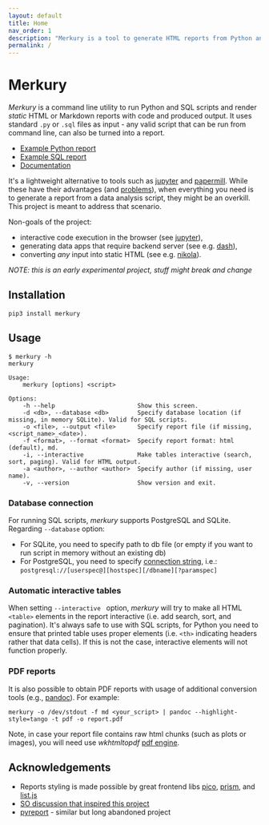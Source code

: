 ```yaml
---
layout: default
title: Home
nav_order: 1
description: "Merkury is a tool to generate HTML reports from Python and SQL scripts"
permalink: /
---
```


# Merkury

_Merkury_ is a command line utility to run Python and SQL scripts and render _static_ HTML or Markdown reports with code and produced output. It uses standard `.py` or `.sql` files as input - any valid script that can be run from command line, can also be turned into a report.

- [Example Python report](https://ppatrzyk.github.io/merkury/examples/intro-py.html)
- [Example SQL report](https://ppatrzyk.github.io/merkury/examples/intro-sql.html)
- [Documentation](https://ppatrzyk.github.io/merkury/)

It's a lightweight alternative to tools such as [jupyter](https://github.com/jupyter/jupyter) and [papermill](https://github.com/nteract/papermill). While these have their advantages (and [problems](https://www.youtube.com/watch?v=7jiPeIFXb6U)), when everything you need is to generate a report from a data analysis script, they might be an overkill. This project is meant to address that scenario.

Non-goals of the project:

- interactive code execution in the browser (see [jupyter](https://github.com/jupyter/jupyter)),
- generating data apps that require backend server (see e.g. [dash](https://github.com/plotly/dash)),
- converting _any_ input into static HTML (see e.g. [nikola](https://github.com/getnikola/nikola)).

_NOTE: this is an early experimental project, stuff might break and change_

## Installation

```
pip3 install merkury
```

## Usage

```
$ merkury -h
merkury

Usage:
    merkury [options] <script>

Options:
    -h --help                       Show this screen.
    -d <db>, --database <db>        Specify database location (if missing, in memory SQLite). Valid for SQL scripts.
    -o <file>, --output <file>      Specify report file (if missing, <script_name>_<date>).
    -f <format>, --format <format>  Specify report format: html (default), md.
    -i, --interactive               Make tables interactive (search, sort, paging). Valid for HTML output.
    -a <author>, --author <author>  Specify author (if missing, user name).
    -v, --version                   Show version and exit.
```

### Database connection

For running SQL scripts, _merkury_ supports PostgreSQL and SQLite. Regarding `--database` option:

- For SQLite, you need to specify path to db file (or empty if you want to run script in memory without an existing db)
- For PostgreSQL, you need to specify [connection string](https://www.postgresql.org/docs/current/libpq-connect.html#id-1.7.3.8.3.6), i.e.: `postgresql://[userspec@][hostspec][/dbname][?paramspec]`

### Automatic interactive tables

When setting `--interactive ` option, _merkury_ will try to make all HTML `<table>` elements in the report interactive (i.e. add search, sort, and pagination). It's always safe to use with SQL scripts, for Python you need to ensure that printed table uses proper elements (i.e. `<th>` indicating headers rather that data cells). If this is not the case, interactive elements will not function properly.

### PDF reports

It is also possible to obtain PDF reports with usage of additional conversion tools (e.g., [pandoc](https://github.com/jgm/pandoc)). For example:

```
merkury -o /dev/stdout -f md <your_script> | pandoc --highlight-style=tango -t pdf -o report.pdf
```

Note, in case your report file contains raw html chunks (such as plots or images), you will need use _wkhtmltopdf_ [pdf engine](https://pandoc.org/MANUAL.html#option--pdf-engine).

## Acknowledgements

- Reports styling is made possible by great frontend libs [pico](https://github.com/picocss/pico), [prism](https://github.com/PrismJS/prism), and [list.js](https://github.com/javve/list.js)
- [SO discussion that inspired this project](https://stackoverflow.com/questions/60297105/python-write-both-commands-and-their-output-to-a-file)
- [pyreport](https://github.com/joblib/pyreport) - similar but long abandoned project
